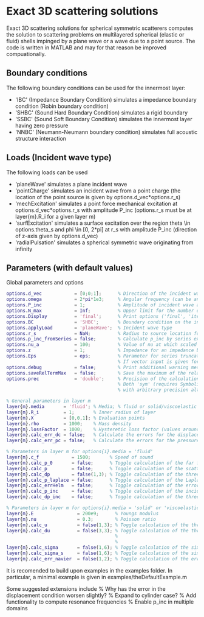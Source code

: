 # Exact 3D scattering solutions
Exact 3D scattering solutions for spherical symmetric scatterers computes the solution to scattering problems on multilayered spherical (elastic or fluid) shells impinged by a plane wave or a wave due to a point source. The code is written in MATLAB and may for that reason be improved compuationally.

## Boundary conditions
The following boundary conditions can be used for the innermost layer:
- 'IBC' (Impedance Boundary Condition) simulates a impedance boundary condition (Robin boundary condition)
- 'SHBC' (Sound Hard Boundary Condition) simulates a rigid boundary
- 'SSBC' (Sound Soft Boundary Condition) simulates the innermost layer having zero pressure
- 'NNBC' (Neumann-Neumann boundary condition) simulates full acoustic structure interaction

## Loads (Incident wave type)
The following loads can be used
- 'planeWave' simulates a plane incident wave
- 'pointCharge' simulates an incident wave from a point charge (the location of the point source is given by options.d_vec*options.r_s)
- 'mechExcitation' simulates a point force mechanical excitation at options.d_vec*options.r_s with amplitude P_inc (options.r_s must be at layer{m}.R_i for a given layer m)
- 'surfExcitation' simulates a surface excitation over the region theta \in options.theta_s and phi \in [0, 2*pi] at r_s with amplitude P_inc (direction of z-axis given by options.d_vec)
- 'radialPulsation' simulates a spherical symmetric wave originating from infinity

## Parameters (with default values)
Global parameters and options
```Matlab
options.d_vec            = [0;0;1];      % Direction of the incident wave
options.omega            = 2*pi*1e3;     % Angular frequency (can be an array of angular frequencies)
options.P_inc            = 1;            % Amplitude of incident wave at the origin. P_inc can be given as a function handle P_inc(omega) where omega is the angular frequency
options.N_max            = Inf;          % Upper limit for the number of terms in the series
options.Display          = 'final';      % Print options ('final', 'iter' or 'none')
options.BC               = 'SHBC';       % Boundary condition on the inermost layer 'SSBC' (Sound soft boundary condition), 'NNBC' (Neumann-Neumann boundary condition) 
options.applyLoad        = 'planeWave';  % Incident wave type
options.r_s              = NaN;          % Radius to source location for point charge incident waves
options.p_inc_fromSeries = false;        % Calculate p_inc by series expansions (in terms of Bessel functions)
options.nu_a             = 100;          % Value of nu at which scaled asymptotic expansions are used in bessel_c (set nu_a = -1 to turn off scaling)
options.z                = 1;            % Impedance for an impedance boundary condition
options.Eps              = eps;          % Parameter for series truncation. The summation are terminated whenever the relative contribution of the given term is less then Eps. 
                                         % If vector input is given for either X or omega, the maximal relative contribution of the given term is compared with Eps
options.debug            = false;        % Print additional warning messages
options.saveRelTermMax   = false;        % Save the maximum of the relative terms added to the series
options.prec             = 'double';     % Precision of the calculations (default: 'double'). 
                                         % Both 'sym' (requires Symbolic Math Toolbox in MATLAB) and 'mp' (requires Advanpix toolbox: https://www.advanpix.com/) are supported, 
                                         % with arbitrary precision altered by Digits and mp.Digits, respectively

% General parameters in layer m
layer{m}.media       = 'fluid'; % Media; % fluid or solid/viscoelastic (Helmholtz equation or Navier equation)
layer{m}.R_i         = 1;       % Inner radius of layer
layer{m}.X           = [0,0,1]; % Evaluation points
layer{m}.rho         = 1000;    % Mass density
layer{m}.lossFactor  = 1000;    % Hysteretic loss factor (values around 0.001 for lightly damped materials, values around 0.01 for moderately damped materials and values around 0.1 for heavily damped materials)
layer{m}.calc_err_dc = false;   % Calculate the errors for the displacement conditions
layer{m}.calc_err_pc = false;   % Calculate the errors for the pressure conditions

% Parameters in layer m for options{i}.media = 'fluid'
layer{m}.c_f          	= 1500;       % Speed of sound
layer{m}.calc_p_0       = false;      % Toggle calculation of the far field pattern
layer{m}.calc_p       	= false;      % Toggle calculation of the scattered pressure
layer{m}.calc_dp      	= false(1,3); % Toggle calculation of the three components of the gradient of the pressure
layer{m}.calc_p_laplace	= false;      % Toggle calculation of the Laplace operator of the scattered pressure fields
layer{m}.calc_errHelm	= false;      % Toggle calculation of the errors for the Helmholtz equation
layer{m}.calc_p_inc	    = false;      % Toggle calculation of the incident pressure
layer{m}.calc_dp_inc	= false;      % Toggle calculation of the three components of the gradient of the incident pressure

% Parameters in layer m for options{i}.media = 'solid' or 'viscoelastic'
layer{m}.E                = 200e9;      % Youngs modulus
layer{m}.nu               = 0.3;        % Poisson ratio
layer{m}.calc_u           = false(1,3); % Toggle calculation of the three components of the displacement
layer{m}.calc_du          = false(3,3); % Toggle calculation of the three cartesian derivatives of the three components of the displacement [du_xdx du_xdy du_xdz; 
                                        %                                                                                                    du_ydx du_ydy du_ydz; 
                                        %                                                                                                    du_zdx du_zdy du_zdz]
layer{m}.calc_sigma       = false(1,6); % Toggle calculation of the six components of the stress field (cartesian coordinates) [sigma_xx sigma_yy sigma_zz sigma_yz sigma_xz sigma_xy]
layer{m}.calc_sigma_s     = false(1,6); % Toggle calculation of the six components of the stress field (spherical coordinates) [sigma_rr sigma_tt sigma_pp sigma_tp sigma_rp sigma_rt]
layer{m}.calc_err_navier  = false(1,2); % Toggle calculation of the errors for the Navier equation
```

It is recomended to build upon examples in the examples folder. In particular, a minimal example is given in examples/theDefaultExample.m

Some suggested extensions include
% Why has the error in the displacement condition worsen slightly?
% Expand to cylinder case?
% Add functionality to compute resonance frequencies
% Enable p_inc in multiple domains


